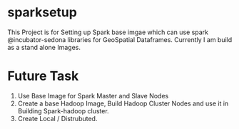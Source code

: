 # sparksetup
This Project is for Setting up Spark base imgae which can use spark @incubator-sedona libraries for GeoSpatial Dataframes. Currently I am build as a stand alone Images. 

# Future Task
1. Use Base Image for Spark Master and Slave Nodes
2. Create a base Hadoop Image, Build Hadoop Cluster Nodes and use it in Building  Spark-hadoop cluster.
3. Create Local / Distrubuted.

